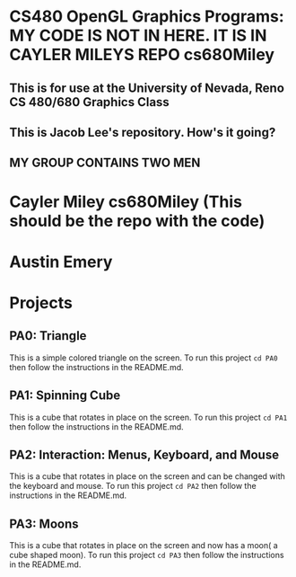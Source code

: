 # CS480 OpenGL Graphics Programs: MY CODE IS NOT IN HERE. IT IS IN CAYLER MILEYS REPO cs680Miley
## This is for use at the University of Nevada, Reno CS 480/680 Graphics Class
## This is Jacob Lee's repository. How's it going?

## MY GROUP CONTAINS TWO MEN
# Cayler Miley cs680Miley (This should be the repo with the code)
# Austin Emery

# Projects

## PA0: Triangle
This is a simple colored triangle on the screen. To run this project ```cd PA0``` then follow the instructions in the README.md.

## PA1: Spinning Cube
This is a cube that rotates in place on the screen. To run this project ```cd PA1``` then follow the instructions in the README.md.

## PA2: Interaction: Menus, Keyboard, and Mouse
This is a cube that rotates in place on the screen and can be changed with the keyboard and mouse. To run this project ```cd PA2``` then follow the instructions in the README.md.

## PA3: Moons
This is a cube that rotates in place on the screen and now has a moon( a cube shaped moon). To run this project ```cd PA3``` then follow the instructions in the README.md.


